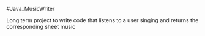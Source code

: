 #Java_MusicWriter

Long term project to write code that listens to a user singing and returns the corresponding sheet music
